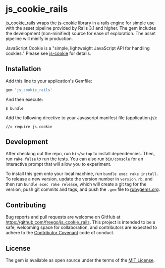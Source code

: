# js_cookie_rails

js_cookie_rails wraps the [js-cookie](https://github.com/js-cookie/js-cookie)
library in a rails engine for simple use with the asset pipeline provided by
Rails 3.1 and higher. The gem includes the development (non-minified) source
for ease of exploration. The asset pipeline will minify in production.

JavaScript Cookie is a "simple, lightweight JavaScript API for handling cookies."
Please see [js-cookie](https://github.com/js-cookie/js-cookie) for details.

## Installation

Add this line to your application's Gemfile:

```ruby
gem 'js_cookie_rails'
```

And then execute:

    $ bundle

Add the following directive to your Javascript manifest file (application.js):

    //= require js.cookie

## Development

After checking out the repo, run `bin/setup` to install dependencies. Then, run `rake false` to run the tests. You can also run `bin/console` for an interactive prompt that will allow you to experiment.

To install this gem onto your local machine, run `bundle exec rake install`. To release a new version, update the version number in `version.rb`, and then run `bundle exec rake release`, which will create a git tag for the version, push git commits and tags, and push the `.gem` file to [rubygems.org](https://rubygems.org).

## Contributing

Bug reports and pull requests are welcome on GitHub at https://github.com/freego/js_cookie_rails. This project is intended to be a safe, welcoming space for collaboration, and contributors are expected to adhere to the [Contributor Covenant](contributor-covenant.org) code of conduct.


## License

The gem is available as open source under the terms of the [MIT License](http://opensource.org/licenses/MIT).

